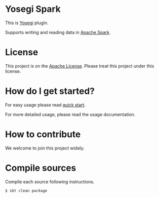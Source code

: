 <!---
  Licensed under the Apache License, Version 2.0 (the "License");
  you may not use this file except in compliance with the License.
  You may obtain a copy of the License at

   http://www.apache.org/licenses/LICENSE-2.0

  Unless required by applicable law or agreed to in writing, software
  distributed under the License is distributed on an "AS IS" BASIS,
  WITHOUT WARRANTIES OR CONDITIONS OF ANY KIND, either express or implied.
  See the License for the specific language governing permissions and
  limitations under the License. See accompanying LICENSE file.
-->

# Yosegi Spark
This is [Yosegi](https://github.com/yahoojapan/yosegi) plugin.

Supports writing and reading data in [Apache Spark](https://spark.apache.org/).

# License
This project is on the [Apache License](https://www.apache.org/licenses/LICENSE-2.0).
Please treat this project under this license.

# How do I get started?

For easy usage please read [quick start](docs/quickstart.md).

For more detailed usage, please read the usage documentation.

# How to contribute
We welcome to join this project widely.

# Compile sources

Compile each source following instructions.

    $ sbt clean package
